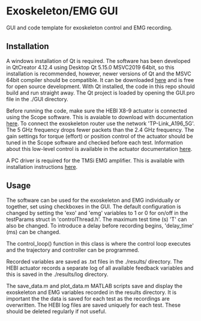 # Exoskeleton/EMG GUI

GUI and code template for exoskeleton control and EMG recording.

## Installation

A windows installation of Qt is required. The software has been developed in QtCreator 4.12.4 using Desktop Qt 5.15.0 MSVC2019 64bit, so this installation is recommended, however, newer versions of Qt and the MSVC 64bit compiler should be compatible. It can be downloaded [here](https://www.qt.io/download-qt-installer "Qt") and is free for open source development. With Qt installed, the code in this repo should build and run straight away. The Qt project is loaded by opening the GUI.pro file in the ./GUI directory.

Before running the code, make sure the HEBI X8-9 actuator is connected using the Scope software. This is avaiable to download with documentation [here](https://docs.hebi.us/tools.html#scope-gui). To connect the exoskeleton router use the network 'TP-Link_A196_5G'. The 5 GHz frequency drops fewer packets than the 2.4 GHz frequency. The gain settings for torque (effort) or position control of the actuator should be tuned in the Scope software and checked before each test. Information about this low-level control is available in the actuator documentation [here](https://docs.hebi.us/hardware.html#x-series-actuators).

A PC driver is required for the TMSi EMG amplifier. This is available with installation instructions [here](https://imperiallondon-my.sharepoint.com/:u:/g/personal/cic12_ic_ac_uk/ERn0UC_GgkpHgZjDrVl7K8YBFMaA9imkvKPAH6oOEbzsug?e=oDHNo9 "PC Driver").

## Usage

The software can be used for the exoskeleton and EMG individually or together, set using checkboxes in the GUI. The default configuration is changed by setting the 'exo' and 'emg' variables to 1 or 0 for on/off in the testParams struct in 'controlThread.h'. The maximum test time (s) 'T' can also be changed. To introduce a delay before recording begins, 'delay_time' (ms) can be changed.

The control_loop() function in this class is where the control loop executes and the trajectory and controller can be programmed.

Recorded variables are saved as .txt files in the ./results/ directory. The HEBI actuator records a separate log of all available feedback variables and this is saved in the ./results/log directory.

The save_data.m and plot_data.m MATLAB scripts save and display the exoskeleton and EMG variables recorded in the results directory. It is important the the data is saved for each test as the recordings are overwritten. The HEBI log files are saved uniquely for each test. These should be deleted regularly if not useful.
